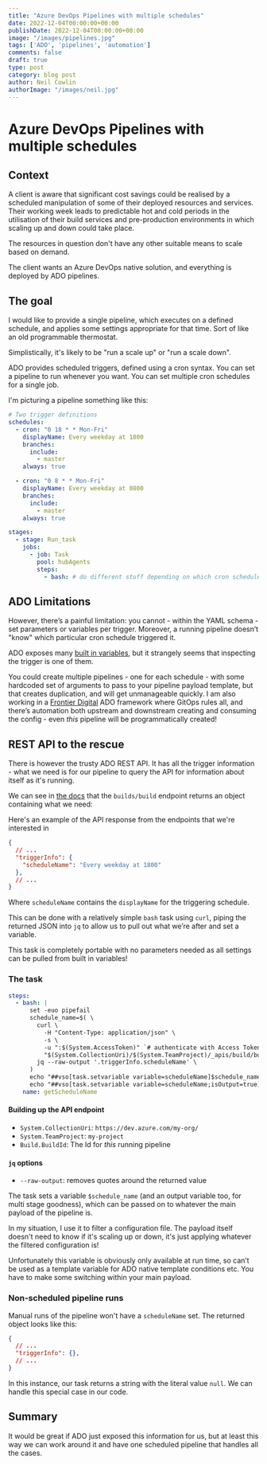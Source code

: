 ```yaml
---
title: "Azure DevOps Pipelines with multiple schedules"
date: 2022-12-04T00:00:00+00:00
publishDate: 2022-12-04T00:00:00+00:00
image: "/images/pipelines.jpg"
tags: ['ADO', 'pipelines', 'automation']
comments: false
draft: true
type: post
category: blog post
author: Neil Cowlin
authorImage: "/images/neil.jpg"
---
```

# Azure DevOps Pipelines with multiple schedules

## Context

A client is aware that significant cost savings could be realised by a scheduled manipulation of some of their deployed resources and services.  Their working week leads to predictable hot and cold periods in the utilisation of their build services and pre-production environments in which scaling up and down could take place.

The resources in question don't have any other suitable means to scale based on demand.

The client wants an Azure DevOps native solution, and everything is deployed by ADO pipelines.

## The goal

I would like to provide a single pipeline, which executes on a defined schedule, and applies some settings appropriate for that time. Sort of like an old programmable thermostat.

Simplistically, it's likely to be "run a scale up" or "run a scale down".

ADO provides scheduled triggers, defined using a cron syntax. You can set a pipeline to run whenever you want. You can set multiple cron schedules for a single job.

I'm picturing a pipeline something like this:

```yaml
# Two trigger definitions
schedules:
  - cron: "0 18 * * Mon-Fri"
    displayName: Every weekday at 1800
    branches:
      include:
        - master
    always: true

  - cron: "0 8 * * Mon-Fri"
    displayName: Every weekday at 0800
    branches:
      include:
        - master
    always: true

stages:
  - stage: Run_task
    jobs:
      - job: Task
        pool: hubAgents
        steps:
          - bash: # do different stuff depending on which cron schedule triggered us
```

## ADO Limitations

However, there’s a painful limitation: you cannot - within the YAML schema - set parameters or variables per trigger.  Moreover, a running pipeline doesn’t "know" which particular cron schedule triggered it.

ADO exposes many [built in variables](https://learn.microsoft.com/en-us/azure/devops/pipelines/build/variables?view=azure-devops&tabs=yaml#agent-variables-devops-services), but it strangely seems that inspecting the trigger is one of them.  

You could create multiple pipelines - one for each schedule - with some hardcoded set of arguments to pass to your pipeline payload template, but that creates duplication, and will get unmanageable quickly.  I am also working in a [Frontier Digital](https://frontierdigital.net/) ADO framework where GitOps rules all, and there’s automation both upstream and downstream creating and consuming the config - even *this* pipeline will be programmatically created!

## REST API to the rescue

There is however the trusty ADO REST API. It has all the trigger information - what we need is for our pipeline to query the API for information about itself as it's running.

We can see in [the docs](https://learn.microsoft.com/en-us/rest/api/azure/devops/build/builds/get?view=azure-devops-rest-6.1#build) that the `builds/build` endpoint returns an object containing what we need:

Here's an example of the API response from the endpoints that we're interested in

```json
{
  // ...
  "triggerInfo": {
    "scheduleName": "Every weekday at 1800"
  },
  // ...
}
```

Where `scheduleName` contains the `displayName` for the triggering schedule.

This can be done with a relatively simple `bash` task using `curl`, piping the returned JSON into `jq` to allow us to pull out what we’re after and set a variable.

This task is completely portable with no parameters needed as all settings can be pulled from built in variables!

### The task

```yaml
steps:
  - bash: |
      set -euo pipefail
      schedule_name=$( \
        curl \
          -H "Content-Type: application/json" \
          -s \
          -u ":$(System.AccessToken)" `# authenticate with Access Token` \
          "$(System.CollectionUri)/$(System.TeamProject)/_apis/build/builds/$(Build.BuildId)?api-version=7.0" |
        jq --raw-output '.triggerInfo.scheduleName' \
      )
      echo "##vso[task.setvariable variable=scheduleName]$schedule_name"
      echo "##vso[task.setvariable variable=scheduleName;isOutput=true]$schedule_name"
    name: getScheduleName
```

#### Building up the API endpoint

- `System.CollectionUri`: `https://dev.azure.com/my-org/`
- `System.TeamProject`: `my-project`
- `Build.BuildId`: The Id for *this* running pipeline

#### `jq` options

- `--raw-output`: removes quotes around the returned value

The task sets a variable `$schedule_name` (and an output variable too, for multi stage goodness), which can be passed on to whatever the main payload of the pipeline is.

In my situation, I use it to filter a configuration file.  The payload itself doesn't need to know if it's scaling up or down, it's just applying whatever the filtered configuration is!

Unfortunately this variable is obviously only available at run time, so can’t be used as a template variable for ADO native template conditions etc. You have to make some switching within your main payload.

### Non-scheduled pipeline runs

Manual runs of the pipeline won't have a `scheduleName` set.  The returned object looks like this:

```json
{
  // ...
  "triggerInfo": {},
  // ...
}
```

In this instance, our task returns a string with the literal value `null`.  We can handle this special case in our code.

## Summary

It would be great if ADO just exposed this information for us, but at least this way we can work around it and have one scheduled pipeline that handles all the cases.
